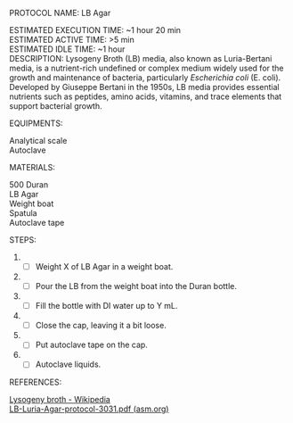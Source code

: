 PROTOCOL NAME: LB Agar

ESTIMATED EXECUTION TIME: ~1 hour 20 min\
ESTIMATED ACTIVE TIME: >5 min\
ESTIMATED IDLE TIME: ~1 hour \
DESCRIPTION: Lysogeny Broth (LB) media, also known as Luria-Bertani media, is a nutrient-rich undefined or complex medium widely used for the growth and maintenance of bacteria, particularly _Escherichia coli_ (E. coli). Developed by Giuseppe Bertani in the 1950s, LB media provides essential nutrients such as peptides, amino acids, vitamins, and trace elements that support bacterial growth.

EQUIPMENTS:

Analytical scale \
Autoclave

MATERIALS: 

500 Duran \
LB Agar \
Weight boat \
Spatula \
Autoclave tape

STEPS:

1. - [ ] Weight X of LB Agar in a weight boat.
2. - [ ] Pour the LB from the weight boat into the Duran bottle.
3. - [ ] Fill the bottle with DI water up to Y mL.
4. - [ ] Close the cap, leaving it a bit loose.
5. - [ ] Put autoclave tape on the cap.
6. - [ ] Autoclave liquids.

REFERENCES:

[Lysogeny broth - Wikipedia](https://en.wikipedia.org/wiki/Lysogeny_broth) \
[LB-Luria-Agar-protocol-3031.pdf (asm.org)](https://asm.org/getattachment/5d82aa34-b514-4d85-8af3-aeabe6402874/LB-Luria-Agar-protocol-3031.pdf)
